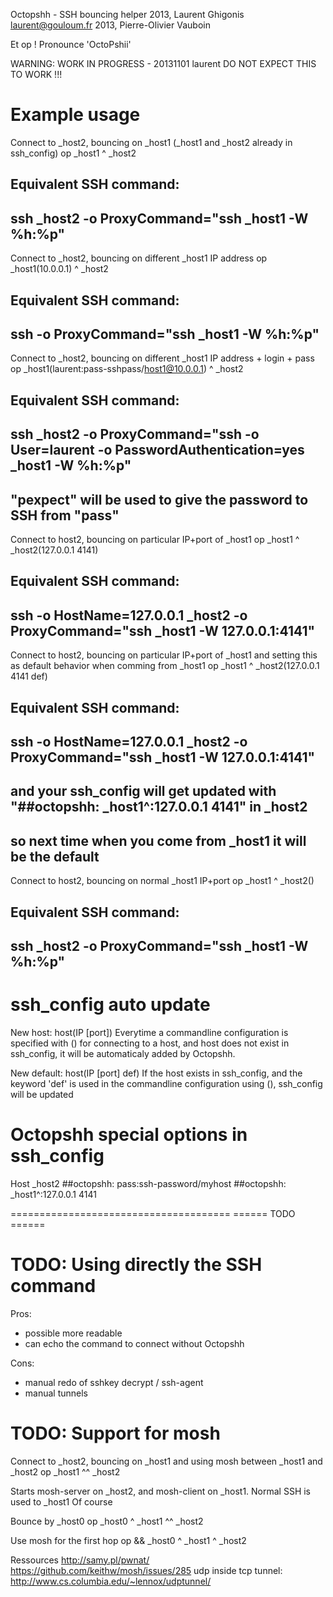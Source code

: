 Octopshh - SSH bouncing helper
2013, Laurent Ghigonis <laurent@gouloum.fr>
2013, Pierre-Olivier Vauboin

Et op !
Pronounce 'OctoPshii'

WARNING: WORK IN PROGRESS - 20131101 laurent
DO NOT EXPECT THIS TO WORK !!!


Example usage
=============

Connect to _host2, bouncing on _host1 (_host1 and _host2 already in ssh_config)
op _host1 ^ _host2
## Equivalent SSH command:
## ssh _host2 -o ProxyCommand="ssh _host1 -W %h:%p"

Connect to _host2, bouncing on different _host1 IP address
op _host1(10.0.0.1) ^ _host2
## Equivalent SSH command:
## ssh -o ProxyCommand="ssh _host1 -W %h:%p"

Connect to _host2, bouncing on different _host1 IP address + login + pass
op _host1(laurent:pass-sshpass/host1@10.0.0.1) ^ _host2
## Equivalent SSH command:
## ssh _host2 -o ProxyCommand="ssh -o User=laurent -o PasswordAuthentication=yes _host1 -W %h:%p"
## "pexpect" will be used to give the password to SSH from "pass"

Connect to host2, bouncing on particular IP+port of _host1
op _host1 ^ _host2(127.0.0.1 4141)
## Equivalent SSH command:
## ssh -o HostName=127.0.0.1 _host2 -o ProxyCommand="ssh _host1 -W 127.0.0.1:4141"

Connect to host2, bouncing on particular IP+port of _host1 and setting this as
default behavior when comming from _host1
op _host1 ^ _host2(127.0.0.1 4141 def)
## Equivalent SSH command:
## ssh -o HostName=127.0.0.1 _host2 -o ProxyCommand="ssh _host1 -W 127.0.0.1:4141"
## and your ssh_config will get updated with "##octopshh: _host1^:127.0.0.1 4141" in _host2
## so next time when you come from _host1 it will be the default

Connect to host2, bouncing on normal _host1 IP+port
op _host1 ^ _host2()
## Equivalent SSH command:
## ssh _host2 -o ProxyCommand="ssh _host1 -W %h:%p"


ssh_config auto update
======================

New host: host(IP [port])
Everytime a commandline configuration is specified with () for connecting to
a host, and host does not exist in ssh_config, it will be automaticaly added
by Octopshh.

New default: host(IP [port] def)
If the host exists in ssh_config, and the keyword 'def' is used in the
commandline configuration using (), ssh_config will be updated


Octopshh special options in ssh_config
======================================

Host _host2
    ##octopshh: pass:ssh-password/myhost
    ##octopshh: _host1^:127.0.0.1 4141



======================================
              ======
               TODO
              ======


TODO: Using directly the SSH command
====================================

Pros:
* possible more readable
* can echo the command to connect without Octopshh

Cons:
* manual redo of sshkey decrypt / ssh-agent
* manual tunnels


TODO: Support for mosh
======================

Connect to _host2, bouncing on _host1 and using mosh between _host1 and _host2
op _host1 ^^ _host2

Starts mosh-server on _host2, and mosh-client on _host1.
Normal SSH is used to _host1
Of course 

Bounce by _host0
op _host0 ^ _host1 ^^ _host2

Use mosh for the first hop
op && _host0 ^ _host1 ^ _host2

Ressources
http://samy.pl/pwnat/
https://github.com/keithw/mosh/issues/285
udp inside tcp tunnel: http://www.cs.columbia.edu/~lennox/udptunnel/

